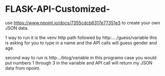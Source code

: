 # FLASK-API-Customized-
use https://www.npoint.io/docs/7355cdcb6317e77351e3 to create your own JSON data.



1 way to run it is the venv http path followed by http:..../guess/variable this is asking for you to type in a name and the API calls will guess gender and age.


second way to run is http.../blog/variable in this programs case you would put numbers 1 through 3 in the variable and API call will return my JSON data from npoint.

